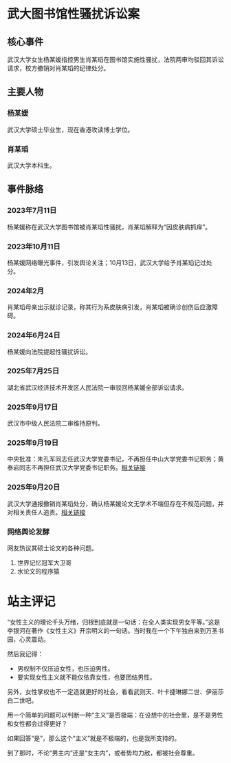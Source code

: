 # 武大图书馆性骚扰诉讼案

## 核心事件

武汉大学女生杨某媛指控男生肖某瑫在图书馆实施性骚扰，法院两审均驳回其诉讼请求，校方撤销对肖某瑫的纪律处分。

## 主要人物

### 杨某媛
武汉大学硕士毕业生，现在香港攻读博士学位。

### 肖某瑫
武汉大学本科生。

## 事件脉络

### 2023年7月11日
杨某媛称在武汉大学图书馆被肖某瑫性骚扰，肖某瑫解释为“因皮肤病抓痒”。

### 2023年10月11日
杨某媛网络曝光事件，引发舆论关注；10月13日，武汉大学给予肖某瑫记过处分。

### 2024年2月
肖某瑫母亲出示就诊记录，称其行为系皮肤病引发，肖某瑫被确诊创伤后应激障碍。

### 2024年6月24日
杨某媛向法院提起性骚扰诉讼。

### 2025年7月25日
湖北省武汉经济技术开发区人民法院一审驳回杨某媛全部诉讼请求。

### 2025年9月17日
武汉市中级人民法院二审维持原判。

### 2025年9月19日
中央批准：朱孔军同志任武汉大学党委书记，不再担任中山大学党委书记职务；黄泰岩同志不再担任武汉大学党委书记职务。[相关链接](https://mp.weixin.qq.com/s/Oo7eWiobTOAuJTmR4E39zg)

### 2025年9月20日
武汉大学通报撤销肖某瑫处分，确认杨某媛论文无学术不端但存在不规范问题，并对相关责任人追责。[相关链接](https://mp.weixin.qq.com/s/aEjAxSXLWtZUlyIArbh9rw)

### 网络舆论发酵

网友热议其硕士论文的各种问题。

1. 世界记忆冠军大卫哥
2. 水论文的程序猿

# 站主评记

“女性主义的理论千头万绪，归根到底就是一句话：在全人类实现男女平等。”这是李银河在著作《女性主义》开宗明义的一句话。当时我在一个下午独自来到万圣书园，心灵震动。

然后我记得：
- 男权制不仅压迫女性，也压迫男性。
- 要实现女性主义就不能仅依靠女性，也要团结男性。

另外，女性掌权也不一定造就更好的社会，看看武则天、叶卡捷琳娜二世、伊丽莎白二世吧。

用一个简单的问题可以判断一种“主义”是否极端：在设想中的社会里，是不是男性和女性都会过得更好？

如果回答“是”，那么这个“主义”就是不极端的，也是我所支持的。

到了那时，不论“男主内”还是“女主内”，或者势均力敌，都被社会尊重。